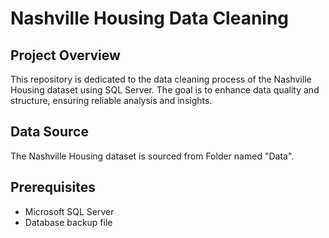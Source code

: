 # Nashville Housing Data Cleaning

## Project Overview
This repository is dedicated to the data cleaning process of the Nashville Housing dataset using SQL Server. The goal is to enhance data quality and structure, ensuring reliable analysis and insights.

## Data Source
The Nashville Housing dataset is sourced from Folder named "Data".

## Prerequisites
- Microsoft SQL Server
- Database backup file
